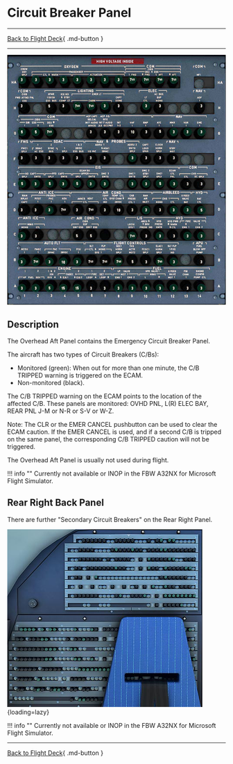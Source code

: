 # Circuit Breaker Panel

---

[Back to Flight Deck](../index.md){ .md-button }

---

![Circuit Breaker Panel](../../../assets/a32nx-briefing/overhead-aft-panel/Circuit-Breaker.jpg "Circuit Breaker Panel")

## Description

The Overhead Aft Panel contains the Emergency Circuit Breaker Panel.

The aircraft has two types of Circuit Breakers (C/Bs):

- Monitored (green): When out for more than one minute, the C/B TRIPPED warning is triggered on the ECAM.
- Non-monitored (black).

The C/B TRIPPED warning on the ECAM points to the location of the affected C/B. These panels are monitored: OVHD PNL, L(R) ELEC BAY, REAR PNL J-M or N-R or S-V or W-Z.

Note: The CLR or the EMER CANCEL pushbutton can be used to clear the ECAM caution. If the EMER CANCEL is used, and if a second C/B is tripped on the same panel, the corresponding C/B TRIPPED caution will not be triggered.

The Overhead Aft Panel is usually not used during flight.

!!! info ""
    Currently not available or INOP in the FBW A32NX for Microsoft Flight Simulator.

## Rear Right Back Panel

There are further "Secondary Circuit Breakers" on the Rear Right Panel.

![Rear Right Back Panel](../../../assets/a32nx-briefing/overhead-aft-panel/Rear-Right-Back-Panel.jpg "Rear Right Back Panel"){loading=lazy}

!!! info ""
    Currently not available or INOP in the FBW A32NX for Microsoft Flight Simulator.

---

[Back to Flight Deck](../index.md){ .md-button }
